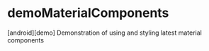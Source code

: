 # demoMaterialComponents
[android][demo] Demonstration of using and styling latest material components
